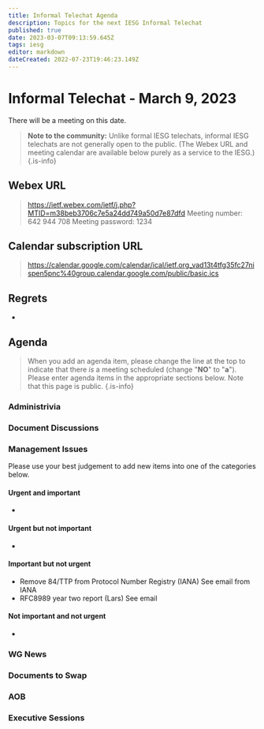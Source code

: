 ```yaml
---
title: Informal Telechat Agenda
description: Topics for the next IESG Informal Telechat
published: true
date: 2023-03-07T09:13:59.645Z
tags: iesg
editor: markdown
dateCreated: 2022-07-23T19:46:23.149Z
---
```


# Informal Telechat - March 9, 2023
 There will be a meeting on this date.

> **Note to the community:** Unlike formal IESG telechats, informal IESG telechats are not generally open to the public. (The Webex URL and meeting calendar are available below purely as a service to the IESG.)
{.is-info}


## Webex URL

> https://ietf.webex.com/ietf/j.php?MTID=m38beb3706c7e5a24dd749a50d7e87dfd
Meeting number: 642 944 708
Meeting password: 1234 

## Calendar subscription URL

> https://calendar.google.com/calendar/ical/ietf.org_vad13t4tfg35fc27nispen5pnc%40group.calendar.google.com/public/basic.ics


## Regrets

* 

## Agenda

> When you add an agenda item, please change the line at the top to indicate that there *is* a meeting scheduled (change "**NO**" to "**a**"). Please enter agenda items in the appropriate sections below.
Note that this page is public.
{.is-info}

### Administrivia

### Document Discussions

### Management Issues

Please use your best judgement to add new items into one of the categories below.

#### Urgent and important
* 

#### Urgent but not important
* 

#### Important but not urgent
* Remove 84/TTP from Protocol Number Registry (IANA)
  See email from IANA
* RFC8989 year two report (Lars)
  See email

#### Not important and not urgent
* 


### WG News 

### Documents to Swap 

### AOB

### Executive Sessions

